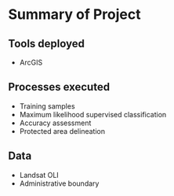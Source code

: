 # Summary of Project

## Tools deployed
- ArcGIS


## Processes executed
- Training samples
- Maximum likelihood supervised classification
- Accuracy assessment
- Protected area delineation 


## Data 
- Landsat OLI 
- Administrative boundary
